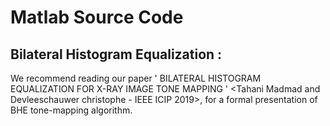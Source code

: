# Matlab Source Code

## Bilateral Histogram Equalization :

We recommend reading our paper ' BILATERAL HISTOGRAM EQUALIZATION FOR X-RAY IMAGE TONE MAPPING ' <Tahani Madmad and  Devleeschauwer christophe - IEEE ICIP 2019>, for a formal presentation of BHE tone-mapping algorithm.



